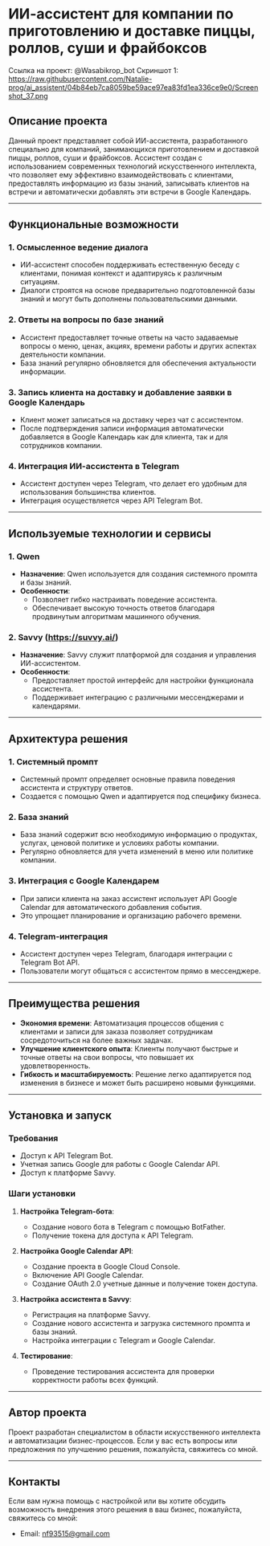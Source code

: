 # ИИ-ассистент для компании по приготовлению и доставке пиццы, роллов, суши и фрайбоксов
Ссылка на проект: @Wasabikrop_bot
Скриншот 1: https://raw.githubusercontent.com/Natalie-prog/ai_assistent/04b84eb7ca8059be59ace97ea83fd1ea336ce9e0/Screenshot_37.png

## Описание проекта

Данный проект представляет собой ИИ-ассистента, разработанного специально для компаний, занимающихся приготовлением и доставкой пиццы, роллов, суши и фрайбоксов. Ассистент создан с использованием современных технологий искусственного интеллекта, что позволяет ему эффективно взаимодействовать с клиентами, предоставлять информацию из базы знаний, записывать клиентов на встречи и автоматически добавлять эти встречи в Google Календарь.

---

## Функциональные возможности

### 1. **Осмысленное ведение диалога**
   - ИИ-ассистент способен поддерживать естественную беседу с клиентами, понимая контекст и адаптируясь к различным ситуациям.
   - Диалоги строятся на основе предварительно подготовленной базы знаний и могут быть дополнены пользовательскими данными.

### 2. **Ответы на вопросы по базе знаний**
   - Ассистент предоставляет точные ответы на часто задаваемые вопросы о меню, ценах, акциях, времени работы и других аспектах деятельности компании.
   - База знаний регулярно обновляется для обеспечения актуальности информации.

### 3. **Запись клиента на доставку и добавление заявки в Google Календарь**
   - Клиент может записаться на доставку через чат с ассистентом.
   - После подтверждения записи информация автоматически добавляется в Google Календарь как для клиента, так и для сотрудников компании.

### 4. **Интеграция ИИ-ассистента в Telegram**
   - Ассистент доступен через Telegram, что делает его удобным для использования большинства клиентов.
   - Интеграция осуществляется через API Telegram Bot.

---

## Используемые технологии и сервисы

### 1. **Qwen**
   - **Назначение**: Qwen используется для создания системного промпта и базы знаний.
   - **Особенности**:
     - Позволяет гибко настраивать поведение ассистента.
     - Обеспечивает высокую точность ответов благодаря продвинутым алгоритмам машинного обучения.

### 2. **Savvy (https://suvvy.ai/)**
   - **Назначение**: Savvy служит платформой для создания и управления ИИ-ассистентом.
   - **Особенности**:
     - Предоставляет простой интерфейс для настройки функционала ассистента.
     - Поддерживает интеграцию с различными мессенджерами и календарями.

---

## Архитектура решения

### 1. **Системный промпт**
   - Системный промпт определяет основные правила поведения ассистента и структуру ответов.
   - Создается с помощью Qwen и адаптируется под специфику бизнеса.

### 2. **База знаний**
   - База знаний содержит всю необходимую информацию о продуктах, услугах, ценовой политике и условиях работы компании.
   - Регулярно обновляется для учета изменений в меню или политике компании.

### 3. **Интеграция с Google Календарем**
   - При записи клиента на заказ ассистент использует API Google Calendar для автоматического добавления события.
   - Это упрощает планирование и организацию рабочего времени.

### 4. **Telegram-интеграция**
   - Ассистент доступен через Telegram, благодаря интеграции с Telegram Bot API.
   - Пользователи могут общаться с ассистентом прямо в мессенджере.

---

## Преимущества решения

- **Экономия времени**: Автоматизация процессов общения с клиентами и записи для заказа позволяет сотрудникам сосредоточиться на более важных задачах.
- **Улучшение клиентского опыта**: Клиенты получают быстрые и точные ответы на свои вопросы, что повышает их удовлетворенность.
- **Гибкость и масштабируемость**: Решение легко адаптируется под изменения в бизнесе и может быть расширено новыми функциями.

---

## Установка и запуск

### Требования
- Доступ к API Telegram Bot.
- Учетная запись Google для работы с Google Calendar API.
- Доступ к платформе Savvy.

### Шаги установки
1. **Настройка Telegram-бота**:
   - Создание нового бота в Telegram с помощью BotFather.
   - Получение токена для доступа к API Telegram.

2. **Настройка Google Calendar API**:
   - Создание проекта в Google Cloud Console.
   - Включение API Google Calendar.
   - Создание OAuth 2.0 учетные данные и получение токен доступа.

3. **Настройка ассистента в Savvy**:
   - Регистрация на платформе Savvy.
   - Создание нового ассистента и загрузка системного промпта и базы знаний.
   - Настройка интеграции с Telegram и Google Calendar.

4. **Тестирование**:
   - Проведение тестирования ассистента для проверки корректности работы всех функций.

---


## Автор проекта

Проект разработан  специалистом в области искусственного интеллекта и автоматизации бизнес-процессов. Если у вас есть вопросы или предложения по улучшению решения, пожалуйста, свяжитесь со мной.

---


## Контакты

Если вам нужна помощь с настройкой или вы хотите обсудить возможность внедрения этого решения в ваш бизнес, пожалуйста, свяжитесь со мной:

- Email: nf93515@gmail.com
